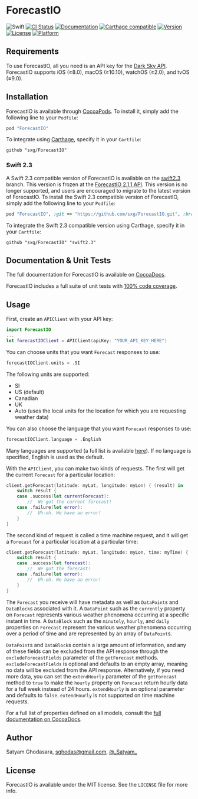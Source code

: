 # ForecastIO

![Swift](http://img.shields.io/badge/swift-3.0-brightgreen.svg)
[![CI Status](http://img.shields.io/travis/sxg/ForecastIO.svg?style=flat)](https://travis-ci.org/sxg/ForecastIO)
[![Documentation](https://img.shields.io/cocoapods/metrics/doc-percent/ForecastIO.svg)](http://cocoadocs.org/docsets/ForecastIO/)
[![Carthage compatible](https://img.shields.io/badge/Carthage-compatible-4BC51D.svg?style=flat)](https://github.com/Carthage/Carthage)
[![Version](https://img.shields.io/cocoapods/v/ForecastIO.svg?style=flat)](http://cocoapods.org/pods/ForecastIO)
[![License](https://img.shields.io/cocoapods/l/ForecastIO.svg?style=flat)](http://cocoapods.org/pods/ForecastIO)
[![Platform](https://img.shields.io/cocoapods/p/ForecastIO.svg?style=flat)](http://cocoapods.org/pods/ForecastIO)

## Requirements

To use ForecastIO, all you need is an API key for the [Dark Sky API](https://darksky.net/dev/). ForecastIO supports iOS (≥8.0), macOS (≥10.10), watchOS (≥2.0), and tvOS (≥9.0).

## Installation

ForecastIO is available through [CocoaPods](http://cocoapods.org). To install
it, simply add the following line to your `Podfile`:

```ruby
pod "ForecastIO"
```

To integrate using [Carthage](https://github.com/Carthage/Carthage), specify it in your `Cartfile`:

```ogdl
github "sxg/ForecastIO"
```

### Swift 2.3

A Swift 2.3 compatible version of ForecastIO is available on the [swift2.3](https://github.com/sxg/ForecastIO/tree/swift2.3) branch. This version is frozen at the [ForecastIO 2.1.1 API](http://cocoadocs.org/docsets/ForecastIO/2.1.1/). This version is no longer supported, and users are encouraged to migrate to the latest version of ForecastIO. To install the Swift 2.3 compatible version of ForecastIO, simply add the following line to your `Podfile`:

```ruby
pod "ForecastIO", :git => "https://github.com/sxg/ForecastIO.git", :branch => "swift2.3"
```

To integrate the Swift 2.3 compatible version using Carthage, specify it in your `Cartfile`:

```ogdl
github "sxg/ForecastIO" "swift2.3"
```

## Documentation & Unit Tests

The full documentation for ForecastIO is available on [CocoaDocs](http://cocoadocs.org/docsets/ForecastIO).

ForecastIO includes a full suite of unit tests with [100% code coverage](https://codecov.io/gh/sxg/ForecastIO).

## Usage

First, create an `APIClient` with your API key:

```swift
import ForecastIO
...
let forecastIOClient = APIClient(apiKey: "YOUR_API_KEY_HERE")
```

You can choose units that you want `Forecast` responses to use:

```swift
forecastIOClient.units = .SI
```

The following units are supported:
- SI
- US (default)
- Canadian
- UK
- Auto (uses the local units for the location for which you are requesting weather data)

You can also choose the language that you want `Forecast` responses to use:

```swift
forecastIOClient.language = .English
```

Many languages are supported (a full list is available [here](https://darksky.net/dev/docs/forecast)). If no language is specified, English is used as the default.

With the `APIClient`, you can make two kinds of requests. The first will get the current `Forecast` for a particular location:

```swift
client.getForecast(latitude: myLat, longitude: myLon) { (result) in
    switch result {
    case .success(let currentForecast):
        //  We got the current forecast!
    case .failure(let error):
        //  Uh-oh. We have an error!
    }
}
```

The second kind of request is called a time machine request, and it will get a `Forecast` for a particular location at a particular time:

```swift
client.getForecast(latitude: myLat, longitude: myLon, time: myTime) { (result) in
    switch result {
    case .success(let forecast):
        //  We got the forecast!
    case .failure(let error):
        //  Uh-oh. We have an error!
    }
}
```

The `Forecast` you receive will have metadata as well as `DataPoint`s and `DataBlock`s associated with it. A `DataPoint` such as the `currently` property on `Forecast` represents various weather phenomena occurring at a specific instant in time. A `DataBlock` such as the `minutely`, `hourly`, and `daily` properties on `Forecast` represent the various weather phenomena occurring over a period of time and are represented by an array of `DataPoint`s.

`DataPoint`s and `DataBlock`s contain a large amount of information, and any of these fields can be excluded from the API response through the `excludeForecastFields` parameter of the `getForecast` methods. `excludeForecastFields` is optional and defaults to an empty array, meaning no data will be excluded from the API response. Alternatively, if you need more data, you can set the `extendHourly` parameter of the `getForecast` method to `true` to make the `hourly` property on `Forecast` return hourly data for a full week instead of 24 hours. `extendHourly` is an optional parameter and defaults to `false`. `extendHourly` is not supported on time machine requests.

For a full list of properties defined on all models, consult the [full documentation on CocoaDocs](http://cocoadocs.org/docsets/ForecastIO).

## Author

Satyam Ghodasara, sghodas@gmail.com, [@\_Satyam\_](https://twitter.com/_satyam_)

## License

ForecastIO is available under the MIT license. See the `LICENSE` file for more info.
